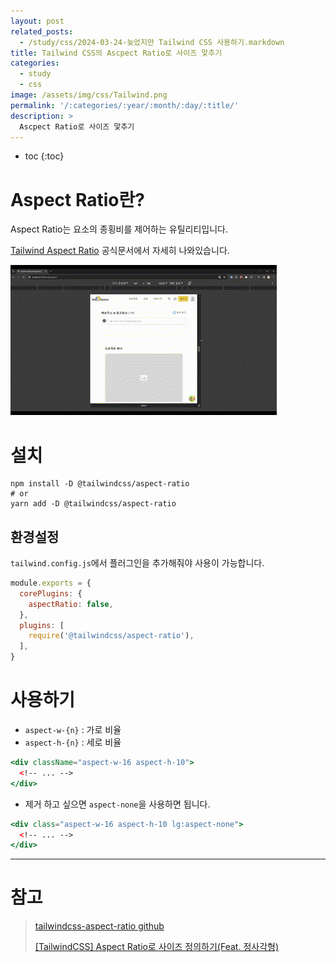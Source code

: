 ```yaml
---
layout: post
related_posts:
  - /study/css/2024-03-24-늦었지만 Tailwind CSS 사용하기.markdown
title: Tailwind CSS의 Ascpect Ratio로 사이즈 맟추기
categories:
  - study
  - css
image: /assets/img/css/Tailwind.png
permalink: '/:categories/:year/:month/:day/:title/'
description: >
  Ascpect Ratio로 사이즈 맟추기
---
```


* toc
{:toc}

# Aspect Ratio란?

Aspect Ratio는 요소의 종횡비를 제어하는 ​​유틸리티입니다.

<a href="https://tailwindcss.com/docs/aspect-ratio">Tailwind Aspect Ratio</a> 공식문서에서 자세히 나와있습니다.

<img src="/assets/img/css/ascpect ratio.gif">

# 설치

```shell
npm install -D @tailwindcss/aspect-ratio
# or
yarn add -D @tailwindcss/aspect-ratio
```

## 환경설정

`tailwind.config.js`에서 플러그인을 추가해줘야 사용이 가능합니다.

```js
module.exports = {
  corePlugins: {
    aspectRatio: false,
  },
  plugins: [
    require('@tailwindcss/aspect-ratio'),
  ],
}
```

# 사용하기

- `aspect-w-{n}` : 가로 비율
- `aspect-h-{n}` : 세로 비율

```jsx
<div className="aspect-w-16 aspect-h-10">
  <!-- ... -->
</div>
```

- 제거 하고 싶으면 `aspect-none`을 사용하면 됩니다.

```jsx
<div class="aspect-w-16 aspect-h-10 lg:aspect-none">
  <!-- ... -->
</div>
```

---
# 참고

> <a href="https://github.com/tailwindlabs/tailwindcss-aspect-ratio">tailwindcss-aspect-ratio github</a>
>
> <a href="https://enfp-jake.tistory.com/247">[TailwindCSS] Aspect Ratio로 사이즈 정의하기(Feat. 정사각형)</a>